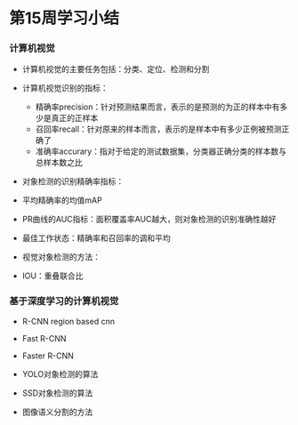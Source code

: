 # 第15周学习小结

### 计算机视觉

- 计算机视觉的主要任务包括：分类、定位、检测和分割

- 计算机视觉识别的指标：
  - 精确率precision：针对预测结果而言，表示的是预测的为正的样本中有多少是真正的正样本
  - 召回率recall：针对原来的样本而言，表示的是样本中有多少正例被预测正确了
  - 准确率accurary：指对于给定的测试数据集，分类器正确分类的样本数与总样本数之比



- 对象检测的识别精确率指标：

- 平均精确率的均值mAP

- PR曲线的AUC指标：面积覆盖率AUC越大，则对象检测的识别准确性越好

- 最佳工作状态：精确率和召回率的调和平均



- 视觉对象检测的方法：

- IOU：重叠联合比



### 基于深度学习的计算机视觉

- R-CNN region based cnn
- Fast R-CNN

- Faster R-CNN
- YOLO对象检测的算法
- SSD对象检测的算法
- 图像语义分割的方法